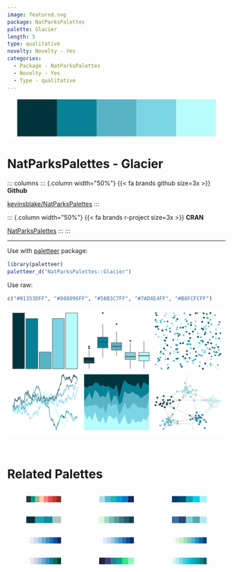 ```yaml
---
image: featured.svg
package: NatParksPalettes
palette: Glacier
length: 5
type: qualitative
novelty: Novelty - Yes
categories:
  - Package - NatParksPalettes
  - Novelty - Yes
  - Type - qualitative
---
```


![](featured.svg)

# NatParksPalettes - Glacier 

::: columns
::: {.column width="50%"}
{{< fa brands github size=3x >}}
**Github**

[kevinsblake/NatParksPalettes](https://github.com/kevinsblake/NatParksPalettes)
:::

::: {.column width="50%"}
{{< fa brands r-project size=3x >}}
**CRAN**

[NatParksPalettes](https://CRAN.R-project.org/package=NatParksPalettes)
:::
:::

<hr> 

Use with [paletteer](https://emilhvitfeldt.github.io/paletteer/) package:

```r
library(paletteer)
paletteer_d("NatParksPalettes::Glacier")
```

Use raw:

```r
c("#01353DFF", "#088096FF", "#58B3C7FF", "#7AD4E4FF", "#B8FCFCFF")
``` 

![](examples.svg) 

<br>

# Related Palettes

<div class="list" style="display: grid; grid-template-columns: auto auto auto;"> <figure class="figure">
<a href="../../awtools/a_palette/"> <img src="../../awtools/a_palette/featured.svg" style="width: 100%;" class="figure-img"></a>
</figure> <figure class="figure">
<a href="../../LaCroixColoR/Pure/"> <img src="../../LaCroixColoR/Pure/featured.svg" style="width: 100%;" class="figure-img"></a>
</figure> <figure class="figure">
<a href="../../fishualize/Prionace_glauca/"> <img src="../../fishualize/Prionace_glauca/featured.svg" style="width: 100%;" class="figure-img"></a>
</figure> <figure class="figure">
<a href="../../rockthemes/coltrane/"> <img src="../../rockthemes/coltrane/featured.svg" style="width: 100%;" class="figure-img"></a>
</figure> <figure class="figure">
<a href="../../rcartocolor/DarkMint/"> <img src="../../rcartocolor/DarkMint/featured.svg" style="width: 100%;" class="figure-img"></a>
</figure> <figure class="figure">
<a href="../../palettetown/pineco/"> <img src="../../palettetown/pineco/featured.svg" style="width: 100%;" class="figure-img"></a>
</figure> <figure class="figure">
<a href="../../grDevices/blues9/"> <img src="../../grDevices/blues9/featured.svg" style="width: 100%;" class="figure-img"></a>
</figure> <figure class="figure">
<a href="../../RColorBrewer/Blues/"> <img src="../../RColorBrewer/Blues/featured.svg" style="width: 100%;" class="figure-img"></a>
</figure> <figure class="figure">
<a href="../../RColorBrewer/GnBu/"> <img src="../../RColorBrewer/GnBu/featured.svg" style="width: 100%;" class="figure-img"></a>
</figure> <figure class="figure">
<a href="../../RColorBrewer/PuBuGn/"> <img src="../../RColorBrewer/PuBuGn/featured.svg" style="width: 100%;" class="figure-img"></a>
</figure> <figure class="figure">
<a href="../../NatParksPalettes/Denali/"> <img src="../../NatParksPalettes/Denali/featured.svg" style="width: 100%;" class="figure-img"></a>
</figure> <figure class="figure">
<a href="../../ggsci/cyan_material/"> <img src="../../ggsci/cyan_material/featured.svg" style="width: 100%;" class="figure-img"></a>
</figure> 
</div>
